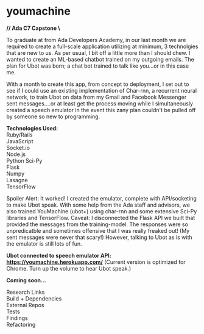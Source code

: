 # youmachine
**// Ada C7 Capstone \\**    

To graduate at from Ada Developers Academy, in our last month we are required to create a full-scale application utilizing at minimum, 3 technolgies that are new to us. As per usual, I bit off a little more than I should chew. I wanted to create an ML-based chatbot trained on my outgoing emails. The plan for Ubot was born; a chat bot trained to talk like you...or in this case me.     

With a month to create this app, from concept to deployment, I set out to see if I could use an existing implementation of Char-rnn, a recurrent neural network, to train Ubot on data from my Gmail and Facebook Messenger sent messages....or at least get the process moving while I simultaneously created a speech emulator in the event this zany plan couldn't be pulled off by someone so new to programming.   

**Technologies Used:**  
Ruby/Rails  
JavaScript  
Socket.io  
Node.js  
Python
Sci-Py  
Flask  
Numpy  
Lasagne  
TensorFlow  

Spoiler Alert: It worked! I created the emulator, complete with API/socketing to make Ubot speak. With some help from the Ada staff and advisors, we also trained YouMachine (ubot+) using char-rnn and some extensive Sci-Py libraries and TensorFlow. 
Caveat: I disconnected the Flask API we built that provided the messages from the training-model. The responses were so unpredicatble and sometimes offensive that I was really freaked out! (My sent messages were never that scary!) However, talking to Ubot as is with the emulator is still lots of fun.

**Ubot connected to speech emulator API: https://youmachine.herokuapp.com/**  (Current version is optimized for Chrome. Turn up the volume to hear Ubot speak.)

**Coming soon...**

Research Links  
Build + Dependencies  
External Repos  
Tests  
Findings  
Refactoring  


